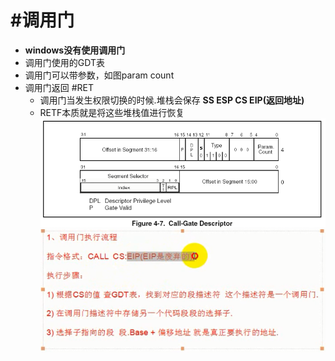 # #调用门
- **windows没有使用调用门** 
- 调用门使用的GDT表
- 调用门可以带参数，如图param count
- 调用门返回 #RET
	- 调用门当发生权限切换的时候.堆栈会保存 **SS ESP CS EIP(返回地址)**
	- RETF本质就是将这些堆栈值进行恢复
![](../photo/Pasted%20image%2020221207221355.png)
![](../photo/Pasted%20image%2020221207221554.png)